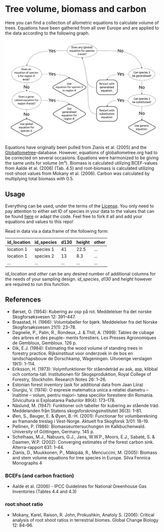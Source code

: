 # Tree volume, biomass and carbon

Here you can find a collection of allometric equations to calculate volume of trees. Equations have been gathered from all over Europe and are applied to the data according to the following graph.

![Decission tree to chose relevant allometic equations for calculation of tree volume](presentations/decission-tree%20equations_vertical.png?raw=true)

Equations have originally been pulled from Zianis et al. (2005) and the [Globallometree](http://www.globallometree.org/)-database. However, equations of globallometree.org had to be corrected on several occasions.
Equations were harmonized to be giving the same units for volume (m³). Biomass is calculated utilizing BCEF-values from Aalde et al. (2006) (Tab. 4.5) and root-biomass is calculated utilizing root-shoot values from Mokany et al. (2006). Carbon was calculated by multiplying total biomass with 0.5.

## Usage
Everything can be used, under the terms of the [License](LICENSE). You only need to pay attention to either set ID of species in your data to the values that can be found [here](tables/tree_species.csv) or adapt the code.
Feel free to fork it all and add your equations and values to this repo!

Read in data via a data.frame of the following form:

| id_location | id_species | d130 | height | other |
| ----- | ----- | ----- | ----- | ----- |
| location 1 | species 1 | 41 | 22.5 | ... |
| location 1 | species 2 | 13 | 8.3 | ... |
| ... | ... | ... | ... | ... |

_id_location_ and _other_ can be any desired number of additional columns for the needs of your sampling design. _id_species_, _d130_ and _height_ however are required to run this function.

## References
- Børset, O. (1954): Kubering av osp på rot. Meddelelser fra det norske Skogforsøksvesen 12: 391–447.
- Braastad, H. (1966): Volumtabeller for bjørk. Meddelelser fra det Norske Skogforsøksvesen 21(1): 23–78.
- Dagnelie, P., Palm, R., Rondeux, J. & Thill, A. (1999): Tables de cubage des arbres et des peuple- ments forestiers. Les Presses Agronomiques de Gembloux, Gembloux. 126 p.
- Dik, E.J. (1984): Estimating the wood volume of standing trees in forestry practice. Rijksinstituut voor onderzoek in de bos en landschapsbouw de Dorschkamp, Wageningen. Uitvoerige verslagen 19(1): 1–114.
- Eriksson, H. (1973): Volymfunktioner för ståendeträd av ask, asp, klibbal och contorta-tall. Institutionen för Skogsproduktion, Royal College of Forestry, Stockholm. Research Notes 26: 1–26.
- Estonian forest inventory (ask for additional data from Jaan Liira)
- Giurgiu, V. (1974): O expresie matematica unica a relatiei diametru – înaltime – volum, pentru majori- tatea speciilor forestiere din Romania. Silvicultura si Exploatarea Padurilor 89(4): 173–178.
- Näslund, M. (1947): Funktioner och tabeller för kubering av stående träd. Meddelanden från Statens skogsforskningsinstitutet 36(3): 1–81.
- Øen, S., Bauger, E. & Øyen, B.-H. (2001): Functionar for volumberekning av framande treslag i Vest-Norge. Aktuelt fra Skogforsk 3/01: 18–19.
- Pellinen, P. (1986): Biomasseuntersuchungen im Kalkbuchenwald. University of Göttingen, Germany. 145 p.
- Schelhaas, M.J., Nabuurs, G.J., Jans, W.W.P., Moors, E.J., Sabaté, S. & Daamen, W.P. (2002): Converging estimates of the forest carbon sink. Alterra-rapport 631: 1–44.
- Zianis, D., Muukkonen, P., Mäkipää, R., Mencuccini, M. (2005): Biomass and stem volume equations for tree species in Europe. Silva Fennica Monographs 4

### BCEFs (and carbon fraction)
- Aalde et al. (2006) - IPCC Guidelines for National Greenhouse Gas Inventories (Tables 4.4 and 4.3)

### root:shoot ratio
- Mokany, Karel, Raison, R. John, Prokushkin, Anatoly S. (2006): Critical analysis of root shoot ratios in terrestrial biomes. Global Change Biology 12: 84–96.
